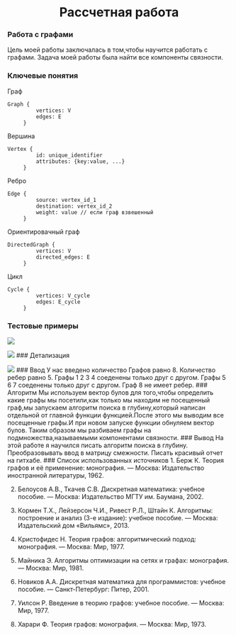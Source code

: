 <h1 align= "center"> Рассчетная работа</h1>

### Работа с графами
Цель моей работы заключалась в том,чтобы научится работать с графами.
Задача моей работы была найти все компоненты связности.

### Ключевые понятия

Граф

~~~
Graph {
         vertices: V
         edges: E
     }

~~~

Вершина

```
Vertex {
         id: unique_identifier
         attributes: {key:value, ...}
     }
```

Ребро

~~~
Edge {
         source: vertex_id_1
         destination: vertex_id_2
         weight: value // если граф взвешенный
     }
~~~

Ориентировачный граф

~~~
DirectedGraph {
         vertices: V
         directed_edges: E
     }
~~~

Цикл

~~~
Cycle {
         vertices: V_cycle
         edges: E_cycle
     }
~~~
### Тестовые примеры
<p><img src="images/b.jpg">
<p><img src="images/c.jpg">
### Детализация
<p><img src="images/c.jpg">
### Ввод
У нас введено количество Графов равно 8.
Количество ребер равно 5.
Графы 1 2 3 4  соеденены только друг с другом.
Графы 5 6 7 соеденены только друг с другом.
Граф 8 не имеет ребер.
### Алгоритм
Мы используем вектор булов для того,чтобы определить какие графы мы посетили,как только мы находим не посещенный граф,мы запускаем алгоритм поиска в глубину,который написан отдельной от главной функции функцией.После этого мы выводим все посещенные графы.И при новом запуске функции обнуляем вектор булов.
Таким образом мы разбиваем графы на подмножества,называемыми компонентами связности.
### Вывод
На этой работе я научился писать алгоритм поиска в глубину.
Преобразовывать ввод в матрицу смежности.
Писать красивый отчет на гитхабе.
### Список использованных источников
1. Берж К. Теория графов и её применение: монография. — Москва: Издательство иностранной литературы, 1962.

2. Белоусов А.В., Ткачев С.В. Дискретная математика: учебное пособие. — Москва: Издательство МГТУ им. Баумана, 2002.

3. Кормен Т.Х., Лейзерсон Ч.И., Ривест Р.Л., Штайн К. Алгоритмы: построение и анализ (3-е издание): учебное пособие. — Москва: Издательский дом «Вильямс», 2013.

4. Кристофидес Н. Теория графов: алгоритмический подход: монография. — Москва: Мир, 1977.

5. Майника Э. Алгоритмы оптимизации на сетях и графах: монография. — Москва: Мир, 1981.

6. Новиков А.A. Дискретная математика для программистов: учебное пособие. — Санкт-Петербург: Питер, 2001.

7. Уилсон Р. Введение в теорию графов: учебное пособие. — Москва: Мир, 1977.

8. Харари Ф. Теория графов: монография. — Москва: Мир, 1973.


